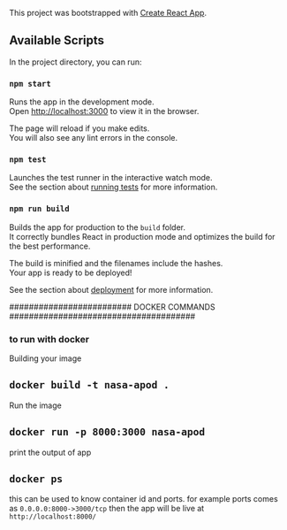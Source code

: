 This project was bootstrapped with [Create React App](https://github.com/facebook/create-react-app).

## Available Scripts

In the project directory, you can run:

### `npm start`

Runs the app in the development mode.<br />
Open [http://localhost:3000](http://localhost:3000) to view it in the browser.

The page will reload if you make edits.<br />
You will also see any lint errors in the console.

### `npm test`

Launches the test runner in the interactive watch mode.<br />
See the section about [running tests](https://facebook.github.io/create-react-app/docs/running-tests) for more information.

### `npm run build`

Builds the app for production to the `build` folder.<br />
It correctly bundles React in production mode and optimizes the build for the best performance.

The build is minified and the filenames include the hashes.<br />
Your app is ready to be deployed!

See the section about [deployment](https://facebook.github.io/create-react-app/docs/deployment) for more information.

######################### DOCKER COMMANDS ######################################

### to run with docker 

Building your image
## `docker build -t nasa-apod .`

Run the image
## `docker run -p 8000:3000 nasa-apod`

print the output of app 
## `docker ps`

this can be used to know container id and ports. 
for example ports comes as `0.0.0.0:8000->3000/tcp` then the app will be live at `http://localhost:8000/`

